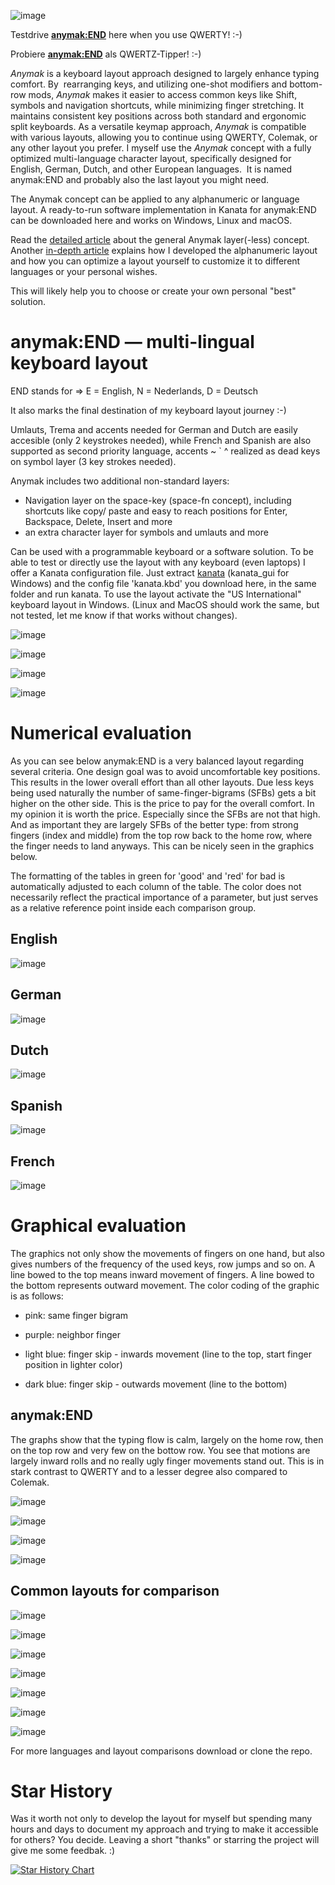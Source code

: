 ![image](https://github.com/user-attachments/assets/51167072-4cf3-46ca-9ce0-8ef2ded2a911)

Testdrive [**anymak:END**](https://keyboard-layout-try-out.pages.dev/?l0r0=q+w+e+r+t++y+u+i+o+p&l0r1=a+s+d+f+g++h+j+k+l+%3B+%27&l0r2=z+x+c+v+b++n+m+%2C+.+%2F&l1r0=q+k+o+u+y++v+d+c+l+f+&l1r1=h+a+e+i+%2C++g+t+r+n+s+j&l1r2=%2F+z+%27+.+x++b+p+m+w+%3B&z=z) here when you use QWERTY! :-)

Probiere [**anymak:END**](https://keyboard-layout-try-out.pages.dev/?l0r0=q+w+e+r+t++z+u+i+o+p+ü&l0r1=a+s+d+f+g++h+j+k+l+ö+ä&l0r2=z+x+c+v+b++n+m+%2C+.+-&l1r0=q+k+o+u+y++v+d+c+l+f+j&l1r1=h+a+e+i+%2C++g+t+r+n+s+&l1r2=%2F+z+%27+.+x++b+p+m+w+%3B&z=z) als QWERTZ-Tipper! :-)
 
*Anymak* is a keyboard layout approach designed to largely enhance typing comfort. By  rearranging keys, and utilizing one-shot modifiers and bottom-row mods, *Anymak* makes it easier to access common keys like Shift, symbols and navigation shortcuts, while minimizing finger stretching. It maintains consistent key positions across both standard and ergonomic split keyboards. As a versatile keymap approach, *Anymak* is compatible with various layouts, allowing you to continue using QWERTY, Colemak, or any other layout you prefer. I myself use the *Anymak* concept with a fully optimized multi-language character layout, specifically designed for English, German, Dutch, and other European languages.  It is named anymak:END and probably also the last layout you might need.

The Anymak concept can be applied to any alphanumeric or language layout. A ready-to-run software implementation in Kanata for anymak:END can be downloaded here and works on Windows, Linux and macOS.

Read the [detailed article](https://kbd.news/Anymak-the-compatible-ergonomic-keyboard-layout-2574.html) about the general Anymak layer(-less) concept. Another [in-depth article](https://kbd.news/END-my-final-keyboard-layout-2609.html) explains how I developed the alphanumeric layout and how you can optimize a layout yourself to customize it to different languages or your personal wishes.

This will likely help you to choose or create your own personal "best" solution.

# anymak:END — multi-lingual keyboard layout
END stands for ⇒ E = English, N = Nederlands, D = Deutsch

It also marks the final destination of my keyboard layout journey :-)

 
 Umlauts, Trema and accents needed for German and Dutch are easily accesible (only 2 keystrokes needed), 
    while French and Spanish are also supported as second priority language,
    accents  ~ ` ^ realized as dead keys on symbol layer (3 key strokes needed).
  
 Anymak includes two additional non-standard layers:
   - Navigation layer on the space-key (space-fn concept), including shortcuts like copy/ paste and
     easy to reach positions for Enter, Backspace, Delete, Insert and more
   - an extra character layer for symbols and umlauts and more
 
Can be used with a programmable keyboard or a software solution. To be able to test or directly use the layout with any keyboard (even laptops) I offer a Kanata configuration file. Just extract [kanata](https://github.com/jtroo/kanata) (kanata_gui for Windows) and the config file 'kanata.kbd' you download here, in the same folder and run kanata. To use the layout activate the "US International" keyboard layout in Windows. (Linux and MacOS should work the same, but not tested, let me know if that works without changes).

![image](https://github.com/user-attachments/assets/fd27806e-a105-44d4-948f-085733796e3a)

![image](https://github.com/user-attachments/assets/d7c938df-1e2e-47cc-9aa1-de2c5e692fb6)

![image](https://github.com/user-attachments/assets/48e62816-5e3c-4a58-9693-42871e4f8a37)

![image](https://github.com/user-attachments/assets/4a2e5386-dffa-4c15-a07b-c6cb917dd96a)

# Numerical evaluation
As you can see below anymak:END is a very balanced layout regarding several criteria. One design goal was to avoid uncomfortable key positions. This results in the lower overall effort than all other layouts. Due less keys being used naturally the number of same-finger-bigrams (SFBs) gets a bit higher on the other side. This is the price to pay for the overall comfort. In my opinion it is worth the price. Especially since the SFBs are not that high. And as important they are largely SFBs of the better type: from strong fingers (index and middle) from the top row back to the home row, where the finger needs to land anyways. This can be nicely seen in the graphics below.

The formatting of the tables in green for 'good' and 'red' for bad is automatically adjusted to each column of the table. The color does not necessarily reflect the practical importance of a parameter, but just serves as a relative reference point inside each comparison group.
## English
![image](https://github.com/user-attachments/assets/e6c66680-9889-48ae-8a97-bc89f4e4d502)
## German
![image](https://github.com/user-attachments/assets/9c9f1338-d214-498f-9a64-49e182100768)
## Dutch
![image](https://github.com/user-attachments/assets/66581f02-577d-4837-9144-8bd8fcf341ff)
## Spanish
![image](https://github.com/user-attachments/assets/ce2ead3b-0961-4300-b966-ba6e68ecc5ae)
## French
![image](https://github.com/user-attachments/assets/6fb36121-1e45-4d50-b36d-65d9f41c2d52)

# Graphical evaluation
The graphics not only show the movements of fingers on one hand, but also gives numbers of the frequency of the used keys, row jumps and so on. A line bowed to the top means inward movement of fingers. A line bowed to the bottom represents outward movement. The color coding of the graphic is as follows:

- pink: same finger bigram
    
- purple: neighbor finger
    
- light blue: finger skip - inwards movement (line to the top, start finger position in lighter color)
    
- dark blue: finger skip - outwards movement (line to the bottom)

## anymak:END
The graphs show that the typing flow is calm, largely on the home row, then on the top row and very few on the bottow row. You see that motions are largely inward rolls and no really ugly finger movements stand out. This is in stark contrast to QWERTY and to a lesser degree also compared to Colemak.

![image](https://github.com/user-attachments/assets/3b1d9df7-627a-4631-9995-d364c7cda539)

![image](https://github.com/user-attachments/assets/92c9a60e-8ec3-48b9-9224-140a456e5f24)

![image](https://github.com/user-attachments/assets/e2ce2194-eca1-4bd8-a3ac-234783f97589)

![image](https://github.com/user-attachments/assets/421a71c3-28c6-4e07-89e3-76b119f1cbd1)

## Common layouts for comparison
![image](https://github.com/user-attachments/assets/eacb8f29-38ff-4086-a1ad-085c9288cb4b)

![image](https://github.com/user-attachments/assets/3b6db9cb-1812-464c-aafc-fe0ea4f5a69e)

![image](https://github.com/user-attachments/assets/5d9606f9-29b0-430a-996f-aa1c4b1eb71c)

![image](https://github.com/user-attachments/assets/5d9c559b-19eb-4c44-8fd9-111545427a4f)

![image](https://github.com/user-attachments/assets/ab6ea731-0e27-4054-bf09-f6ef24659e6e)

![image](https://github.com/user-attachments/assets/2ab105a0-5a6b-481b-8ace-617766227ab8)

![image](https://github.com/user-attachments/assets/4685b817-4337-4e59-80b8-836c9f8a2856)


For more languages and layout comparisons download or clone the repo.


# Star History
Was it worth not only to develop the layout for myself but spending many hours and days to document my approach and trying to make it accessible for others? You decide. Leaving a short "thanks" or starring the project will give me some feedbak. :)

[![Star History Chart](https://api.star-history.com/svg?repos=rpnfan/Anymak&type=Date)](https://star-history.com/#rpnfan/Anymak&Date)



